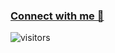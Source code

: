 ### [Connect with me 💬](https://bio.link/hadiul) 
![visitors](https://visitor-badge.laobi.icu/badge?page_id=hadiul.hadiul)
